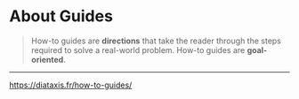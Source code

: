 # About Guides

>How-to guides are **directions** that take the reader through the steps required to solve a real-world problem. How-to guides are **goal-oriented**.

---
https://diataxis.fr/how-to-guides/
